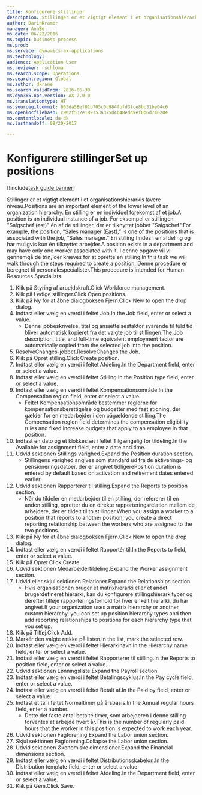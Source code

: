 ```yaml
--- 
title: Konfigurere stillinger
description: Stillinger er et vigtigt element i et organisationshierarkis lavere niveau.
author: DarinKramer
manager: AnnBe
ms.date: 06/22/2016
ms.topic: business-process
ms.prod: 
ms.service: dynamics-ax-applications
ms.technology: 
audience: Application User
ms.reviewer: rschloma
ms.search.scope: Operations
ms.search.region: Global
ms.author: dkrame
ms.search.validFrom: 2016-06-30
ms.dyn365.ops.version: AX 7.0.0
ms.translationtype: HT
ms.sourcegitcommit: 663da58ef01b705c0c984fbfd3fce8bc31be04c6
ms.openlocfilehash: c902f532e189753a375d4b48edd9ef0b6d74020e
ms.contentlocale: da-dk
ms.lasthandoff: 08/29/2017

---
```

# <a name="set-up-positions"></a><span data-ttu-id="bd39d-103">Konfigurere stillinger</span><span class="sxs-lookup"><span data-stu-id="bd39d-103">Set up positions</span></span>

[!include[task guide banner](../../includes/task-guide-banner.md)]

<span data-ttu-id="bd39d-104">Stillinger er et vigtigt element i et organisationshierarkis lavere niveau.</span><span class="sxs-lookup"><span data-stu-id="bd39d-104">Positions are an important element of the lower level of an organization hierarchy.</span></span> <span data-ttu-id="bd39d-105">En stilling er en individuel forekomst af et job.</span><span class="sxs-lookup"><span data-stu-id="bd39d-105">A position is an individual instance of a job.</span></span> <span data-ttu-id="bd39d-106">For eksempel er stillingen "Salgschef (øst)" én af de stillinger, der er tilknyttet jobbet "Salgschef".</span><span class="sxs-lookup"><span data-stu-id="bd39d-106">For example, the position, “Sales manager (East),” is one of the positions that is associated with the job, “Sales manager.”</span></span> <span data-ttu-id="bd39d-107">En stilling findes i en afdeling og har muligvis kun én tilknyttet arbejder.</span><span class="sxs-lookup"><span data-stu-id="bd39d-107">A position exists in a department and may have only one worker associated with it.</span></span> <span data-ttu-id="bd39d-108">I denne opgave vil vi gennemgå de trin, der kræves for at oprette en stilling.</span><span class="sxs-lookup"><span data-stu-id="bd39d-108">In this task we will walk through the steps required to create a position.</span></span> <span data-ttu-id="bd39d-109">Denne procedure er beregnet til personalespecialister.</span><span class="sxs-lookup"><span data-stu-id="bd39d-109">This procedure is intended for Human Resources Specialists.</span></span>

1. <span data-ttu-id="bd39d-110">Klik på Styring af arbejdskraft.</span><span class="sxs-lookup"><span data-stu-id="bd39d-110">Click Workforce management.</span></span>
2. <span data-ttu-id="bd39d-111">Klik på Ledige stillinger.</span><span class="sxs-lookup"><span data-stu-id="bd39d-111">Click Open positions.</span></span>
3. <span data-ttu-id="bd39d-112">Klik på Ny for at åbne dialogboksen Fjern.</span><span class="sxs-lookup"><span data-stu-id="bd39d-112">Click New to open the drop dialog.</span></span>
4. <span data-ttu-id="bd39d-113">Indtast eller vælg en værdi i feltet Job.</span><span class="sxs-lookup"><span data-stu-id="bd39d-113">In the Job field, enter or select a value.</span></span>
    * <span data-ttu-id="bd39d-114">Denne jobbeskrivelse, titel og ansættelsesfaktor svarende til fuld tid bliver automatisk kopieret fra det valgte job til stillingen.</span><span class="sxs-lookup"><span data-stu-id="bd39d-114">The Job description, title, and full-time equivalent employment factor are automatically copied from the selected job into the position.</span></span>  
5. <span data-ttu-id="bd39d-115">ResolveChanges-jobbet.</span><span class="sxs-lookup"><span data-stu-id="bd39d-115">ResolveChanges the Job.</span></span>
6. <span data-ttu-id="bd39d-116">Klik på Opret stilling.</span><span class="sxs-lookup"><span data-stu-id="bd39d-116">Click Create position.</span></span>
7. <span data-ttu-id="bd39d-117">Indtast eller vælg en værdi i feltet Afdeling.</span><span class="sxs-lookup"><span data-stu-id="bd39d-117">In the Department field, enter or select a value.</span></span>
8. <span data-ttu-id="bd39d-118">Indtast eller vælg en værdi i feltet Stilling.</span><span class="sxs-lookup"><span data-stu-id="bd39d-118">In the Position type field, enter or select a value.</span></span>
9. <span data-ttu-id="bd39d-119">Indtast eller vælg en værdi i feltet Kompensationsområde.</span><span class="sxs-lookup"><span data-stu-id="bd39d-119">In the Compensation region field, enter or select a value.</span></span>
    * <span data-ttu-id="bd39d-120">Feltet Kompensationsområde bestemmer reglerne for kompensationsberettigelse og budgetter med fast stigning, der gælder for en medarbejder i den pågældende stilling.</span><span class="sxs-lookup"><span data-stu-id="bd39d-120">The Compensation region field determines the compensation eligibility rules and fixed increase budgets that apply to an employee in that position.</span></span>  
10. <span data-ttu-id="bd39d-121">Indtast en dato og et klokkeslæt i feltet Tilgængelig for tildeling.</span><span class="sxs-lookup"><span data-stu-id="bd39d-121">In the Available for assignment field, enter a date and time.</span></span>
11. <span data-ttu-id="bd39d-122">Udvid sektionen Stillings varighed.</span><span class="sxs-lookup"><span data-stu-id="bd39d-122">Expand the Position duration section.</span></span>
    * <span data-ttu-id="bd39d-123">Stillingens varighed angives som standard ud fra de aktiverings- og pensioneringsdatoer, der er angivet tidligere</span><span class="sxs-lookup"><span data-stu-id="bd39d-123">Position duration is entered by default based on activation and retirement dates entered earlier</span></span>  
12. <span data-ttu-id="bd39d-124">Udvid sektionen Rapporterer til stilling.</span><span class="sxs-lookup"><span data-stu-id="bd39d-124">Expand the Reports to position section.</span></span>
    * <span data-ttu-id="bd39d-125">Når du tildeler en medarbejder til en stilling, der refererer til en anden stilling, opretter du en direkte rapporteringsrelation mellem de arbejdere, der er tildelt til to stillinger.</span><span class="sxs-lookup"><span data-stu-id="bd39d-125">When you assign a worker to a position that reports to another position, you create a direct reporting relationship between the workers who are assigned to the two positions.</span></span>  
13. <span data-ttu-id="bd39d-126">Klik på Ny for at åbne dialogboksen Fjern.</span><span class="sxs-lookup"><span data-stu-id="bd39d-126">Click New to open the drop dialog.</span></span>
14. <span data-ttu-id="bd39d-127">Indtast eller vælg en værdi i feltet Rapportér til.</span><span class="sxs-lookup"><span data-stu-id="bd39d-127">In the Reports to field, enter or select a value.</span></span>
15. <span data-ttu-id="bd39d-128">Klik på Opret.</span><span class="sxs-lookup"><span data-stu-id="bd39d-128">Click Create.</span></span>
16. <span data-ttu-id="bd39d-129">Udvid sektionen Medarbejdertildeling.</span><span class="sxs-lookup"><span data-stu-id="bd39d-129">Expand the Worker assignment section.</span></span>
17. <span data-ttu-id="bd39d-130">Udvid eller skjul sektionen Relationer.</span><span class="sxs-lookup"><span data-stu-id="bd39d-130">Expand the Relationships section.</span></span>
    * <span data-ttu-id="bd39d-131">Hvis organisationen bruger et matrixhierarki eller et andet brugerdefineret hierarki, kan du konfigurere stillingshierarkityper og derefter tilføje rapporteringsforhold for hver enkelt hierarki, du har angivet.</span><span class="sxs-lookup"><span data-stu-id="bd39d-131">If your organization uses a matrix hierarchy or another custom hierarchy, you can set up position hierarchy types and then add reporting relationships to positions for each hierarchy type that you set up.</span></span>  
18. <span data-ttu-id="bd39d-132">Klik på Tilføj.</span><span class="sxs-lookup"><span data-stu-id="bd39d-132">Click Add.</span></span>
19. <span data-ttu-id="bd39d-133">Markér den valgte række på listen.</span><span class="sxs-lookup"><span data-stu-id="bd39d-133">In the list, mark the selected row.</span></span>
20. <span data-ttu-id="bd39d-134">Indtast eller vælg en værdi i feltet Hierarkinavn.</span><span class="sxs-lookup"><span data-stu-id="bd39d-134">In the Hierarchy name field, enter or select a value.</span></span>
21. <span data-ttu-id="bd39d-135">Indtast eller vælg en værdi i feltet Rapporterer til stilling.</span><span class="sxs-lookup"><span data-stu-id="bd39d-135">In the Reports to position field, enter or select a value.</span></span>
22. <span data-ttu-id="bd39d-136">Udvid sektionen Lønningsliste.</span><span class="sxs-lookup"><span data-stu-id="bd39d-136">Expand the Payroll section.</span></span>
23. <span data-ttu-id="bd39d-137">Indtast eller vælg en værdi i feltet Betalingscyklus.</span><span class="sxs-lookup"><span data-stu-id="bd39d-137">In the Pay cycle field, enter or select a value.</span></span>
24. <span data-ttu-id="bd39d-138">Indtast eller vælg en værdi i feltet Betalt af.</span><span class="sxs-lookup"><span data-stu-id="bd39d-138">In the Paid by field, enter or select a value.</span></span>
25. <span data-ttu-id="bd39d-139">Indtast et tal i feltet Normaltimer på årsbasis.</span><span class="sxs-lookup"><span data-stu-id="bd39d-139">In the Annual regular hours field, enter a number.</span></span>
    * <span data-ttu-id="bd39d-140">Dette det faste antal betalte timer, som arbejderen i denne stilling forventes at arbejde hvert år.</span><span class="sxs-lookup"><span data-stu-id="bd39d-140">This is the number of regularly paid hours that the worker in this position is expected to work each year.</span></span>  
26. <span data-ttu-id="bd39d-141">Udvid sektionen Fagforening.</span><span class="sxs-lookup"><span data-stu-id="bd39d-141">Expand the Labor union section.</span></span>
27. <span data-ttu-id="bd39d-142">Skjul sektionen Fagforening.</span><span class="sxs-lookup"><span data-stu-id="bd39d-142">Collapse the Labor union section.</span></span>
28. <span data-ttu-id="bd39d-143">Udvid sektionen Økonomiske dimensioner.</span><span class="sxs-lookup"><span data-stu-id="bd39d-143">Expand the Financial dimensions section.</span></span>
29. <span data-ttu-id="bd39d-144">Indtast eller vælg en værdi i feltet Distributionsskabelon.</span><span class="sxs-lookup"><span data-stu-id="bd39d-144">In the Distribution template field, enter or select a value.</span></span>
30. <span data-ttu-id="bd39d-145">Indtast eller vælg en værdi i feltet Afdeling.</span><span class="sxs-lookup"><span data-stu-id="bd39d-145">In the Department field, enter or select a value.</span></span>
31. <span data-ttu-id="bd39d-146">Klik på Gem.</span><span class="sxs-lookup"><span data-stu-id="bd39d-146">Click Save.</span></span>


